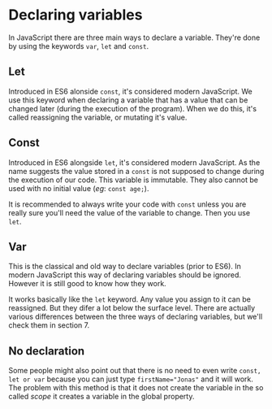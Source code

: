 # Declaring variables

In JavaScript there are three main ways to declare a variable. They're done by using the keywords `var`, `let` and `const`.

## Let
Introduced in ES6 alonside `const`, it's considered modern JavaScript. We use this keyword when declaring a variable that has a value that can be changed later (during the execution of the program).
When we do this, it's called reassigning the variable, or mutating it's value.

## Const
Introduced in ES6 alongside `let`, it's considered modern JavaScript. As the name suggests the value stored in a `const` is not supposed to change during the execution of our code. This variable is immutable. They also cannot be used with no initial value (*eg*: `const age;`).

It is recommended to always write your code with `const` unless you are really sure you'll need the value of the variable to change. Then you use `let`.


## Var
This is the classical and old way to declare variables (prior to ES6). In modern JavaScript this way of declaring variables should be ignored. However it is still good to know how they work.

It works basically like the `let` keyword. Any value you assign to it can be reassigned. But they difer a lot below the surface level. There are actually various differences between the three ways of declaring variables, but we'll check them in section 7.

## No declaration
Some people might also point out that there is no need to even write `const, let or var` because you can just type `firstName="Jonas"` and it will work.
The problem with this method is that it does not create the variable in the so called *scope* it creates a variable in the global property.